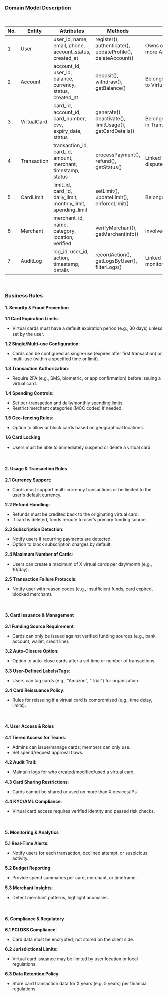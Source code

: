 ### Domain Model Description
<br>

| No. | Entity      | Attributes                                                    | Methods                                                      | Relationships                                              |
| --- | ----------- | ------------------------------------------------------------- | ------------------------------------------------------------ | ---------------------------------------------------------- |
| 1   | User        | user_id, name, email, phone, account_status, created_at       | register(), authenticate(), updateProfile(), deleteAccount() | Owns one or more Accounts and VirtualCards                 |
| 2   | Account     | account_id, user_id, balance, currency, status, created_at    | deposit(), withdraw(), getBalance()                          | Belongs to a User, linked to VirtualCards and Transactions |
| 3   | VirtualCard | card_id, account_id, card_number, cvv, expiry_date, status    | generate(), deactivate(), limitUsage(), getCardDetails()     | Belongs to an Account, used in Transactions, has CardLimit |
| 4   | Transaction | transaction_id, card_id, amount, merchant, timestamp, status  | processPayment(), refund(), getStatus()                      | Linked to a VirtualCard, may be disputed by a User         |
| 5   | CardLimit   | limit_id, card_id, daily_limit, monthly_limit, spending_limit | setLimit(), updateLimit(), enforceLimit()                    | Belongs to a VirtualCard                                   |
| 6   | Merchant    | merchant_id, name, category, location, verified               | verifyMerchant(), getMerchantInfo()                          | Involved in Transactions                                   |
| 7   | AuditLog    | log_id, user_id, action, timestamp, details                   | recordAction(), getLogsByUser(), filterLogs()                | Linked to a User or Transaction, monitors system activity  |


<br>

### Business Rules

#### **1. Security & Fraud Prevention**

**1.1 Card Expiration Limits**:

- Virtual cards must have a default expiration period (e.g., 30 days) unless set by the user.

**1.2 Single/Multi-use Configuration**:

- Cards can be configured as single-use (expires after first transaction) or multi-use (within a specified time or limit).

**1.3 Transaction Authorization**:

- Require 2FA (e.g., SMS, biometric, or app confirmation) before issuing a virtual card.

**1.4 Spending Controls**:

- Set per-transaction and daily/monthly spending limits.
- Restrict merchant categories (MCC codes) if needed.

**1.5 Geo-fencing Rules**:

- Option to allow or block cards based on geographical locations.

**1.6 Card Locking**:

- Users must be able to immediately suspend or delete a virtual card.

<br>

#### 2. **Usage & Transaction Rules**

**2.1 Currency Support**:

- Cards must support multi-currency transactions or be limited to the user's default currency.

**2.2 Refund Handling**:

- Refunds must be credited back to the originating virtual card.
- If card is deleted, funds reroute to user’s primary funding source.

**2.3 Subscription Detection**:

- Notify users if recurring payments are detected.
- Option to block subscription charges by default.

**2.4 Maximum Number of Cards**:

- Users can create a maximum of X virtual cards per day/month (e.g., 10/day).

**2.5 Transaction Failure Protocols**:

- Notify user with reason codes (e.g., insufficient funds, card expired, blocked merchant).
  
<br>

#### 3. **Card Issuance & Management**
**3.1 Funding Source Requirement**:

- Cards can only be issued against verified funding sources (e.g., bank account, wallet, credit line).

**3.2 Auto-Closure Option**:

- Option to auto-close cards after a set time or number of transactions.

**3.3 User-Defined Labels/Tags**:

- Users can tag cards (e.g., "Amazon", "Trial") for organization.

**3.4 Card Reissuance Policy**:

- Rules for reissuing if a virtual card is compromised (e.g., time delay, limits).

<br>

#### 4. **User Access & Roles**
**4.1 Tiered Access for Teams**:

- Admins can issue/manage cards; members can only use.
- Set spend/request approval flows.

**4.2 Audit Trail**:

- Maintain logs for who created/modified/used a virtual card.

**4.3 Card Sharing Restrictions**:

- Cards cannot be shared or used on more than X devices/IPs.

**4.4 KYC/AML Compliance**:

- Virtual card access requires verified identity and passed risk checks.

<br>

#### 5. **Monitoring & Analytics**
**5.1 Real-Time Alerts**:

- Notify users for each transaction, declined attempt, or suspicious activity.

**5.2 Budget Reporting**:

- Provide spend summaries per card, merchant, or timeframe.

**5.3 Merchant Insights**:

- Detect merchant patterns, highlight anomalies.

<br>

#### 6. **Compliance & Regulatory**
**6.1 PCI DSS Compliance**:

- Card data must be encrypted, not stored on the client side.

**6.2 Jurisdictional Limits**:

- Virtual card issuance may be limited by user location or local regulations.

**6.3 Data Retention Policy**:

- Store card transaction data for X years (e.g. 5 years) per financial regulations.

